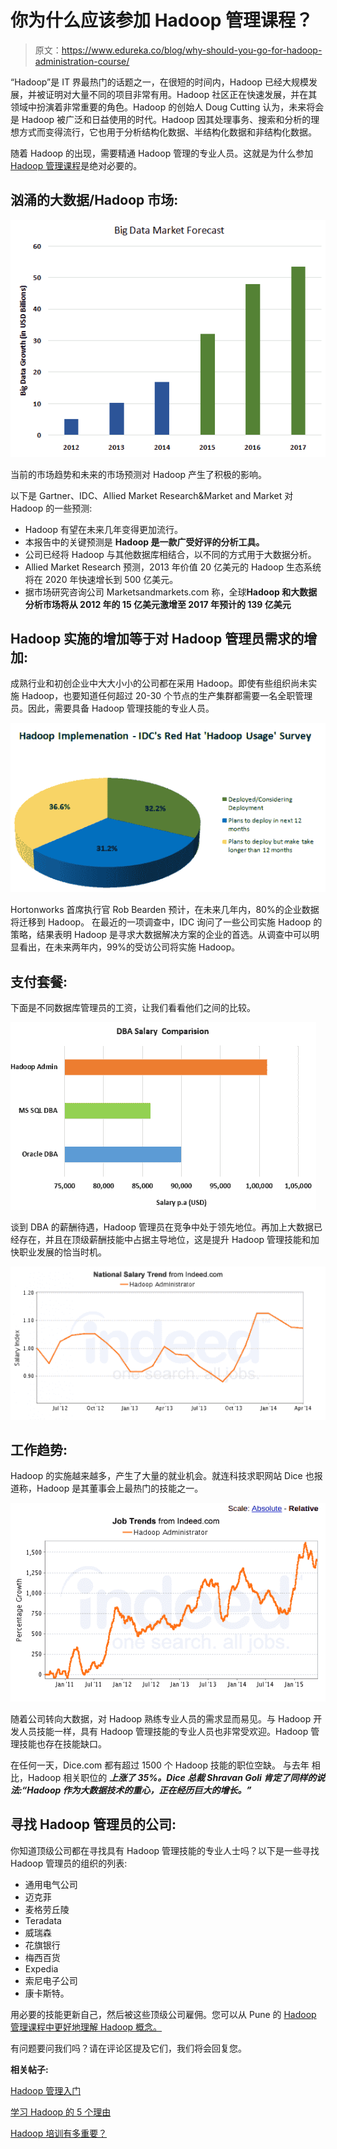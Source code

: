 # 你为什么应该参加 Hadoop 管理课程？

> 原文：<https://www.edureka.co/blog/why-should-you-go-for-hadoop-administration-course/>

“Hadoop”是 IT 界最热门的话题之一，在很短的时间内，Hadoop 已经大规模发展，并被证明对大量不同的项目非常有用。Hadoop 社区正在快速发展，并在其领域中扮演着非常重要的角色。Hadoop 的创始人 Doug Cutting 认为，未来将会是 Hadoop 被广泛和日益使用的时代。Hadoop 因其处理事务、搜索和分析的理想方式而变得流行，它也用于分析结构化数据、半结构化数据和非结构化数据。

随着 Hadoop 的出现，需要精通 Hadoop 管理的专业人员。这就是为什么参加 [Hadoop 管理课程](https://www.edureka.co/hadoop-administration-training-certification)是绝对必要的。

## **汹涌的大数据/Hadoop 市场:**

[![Big data market forecast](img/32e988642aa602cfec0869754beec9f6.png "Why Should you go for Hadoop Administration")](https://www.edureka.co/blog/wp-content/uploads/2014/05/Big-data-forecast-new.png)

当前的市场趋势和未来的市场预测对 Hadoop 产生了积极的影响。

以下是 Gartner、IDC、Allied Market Research&Market and Market 对 Hadoop 的一些预测:

*   Hadoop 有望在未来几年变得更加流行。
*   本报告中的关键预测是 **Hadoop 是一款广受好评的分析工具。**
*   公司已经将 Hadoop 与其他数据库相结合，以不同的方式用于大数据分析。
*   Allied Market Research 预测，2013 年价值 20 亿美元的 Hadoop 生态系统将在 2020 年快速增长到 500 亿美元。
*   据市场研究咨询公司 Marketsandmarkets.com 称，全球**Hadoop 和大数据分析市场将从 2012 年的 15 亿美元激增至 2017 年预计的 139 亿美元**

## **Hadoop 实施的增加等于对 Hadoop 管理员需求的增加:**

成熟行业和初创企业中大大小小的公司都在采用 Hadoop。即使有些组织尚未实施 Hadoop，也要知道任何超过 20-30 个节点的生产集群都需要一名全职管理员。因此，需要具备 Hadoop 管理技能的专业人员。

![Hadoop Usage](img/4b58cf37e5d5e78d270bb3d865f62a7d.png "Why Should you go for Hadoop Administration ")

Hortonworks 首席执行官 Rob Bearden 预计，在未来几年内，80%的企业数据将迁移到 Hadoop。 在最近的一项调查中，IDC 询问了一些公司实施 Hadoop 的策略，结果表明 Hadoop 是寻求大数据解决方案的企业的首选。从调查中可以明显看出，在未来两年内，99%的受访公司将实施 Hadoop。

## **支付套餐:**

下面是不同数据库管理员的工资，让我们看看他们之间的比较。

[![DBA salary USD](img/3a2ca5b0c300cd9085cef8161ddb1576.png "Why Should you go for Hadoop Administration")](https://www.edureka.co/blog/wp-content/uploads/2014/05/DBA-salary-USD.png)

谈到 DBA 的薪酬待遇，Hadoop 管理员在竞争中处于领先地位。再加上大数据已经存在，并且在顶级薪酬技能中占据主导地位，这是提升 Hadoop 管理技能和加快职业发展的恰当时机。

![Hadoop Administrator salary trend](img/a0c193c3a0a8404ae03f321417cec4b3.png "Why Should you go for Hadoop Administration-salary trend")

## **工作趋势:**

Hadoop 的实施越来越多，产生了大量的就业机会。就连科技求职网站 Dice 也报道称，Hadoop 是其董事会上最热门的技能之一。

[![Hadoop-admin-jobtrends](img/2330739366745047dae1b0198d05d5ff.png)](https://www.edureka.co/blog/wp-content/uploads/2014/06/Hadoop-admin-jobtrends.png)

随着公司转向大数据，对 Hadoop 熟练专业人员的需求显而易见。与 Hadoop 开发人员技能一样，具有 Hadoop 管理技能的专业人员也非常受欢迎。Hadoop 管理技能也存在技能缺口。

在任何一天，Dice.com 都有超过 1500 个 Hadoop 技能的职位空缺。 与去年 相比，Hadoop 相关职位的 ***上涨了 35%。Dice 总裁 Shravan Goli 肯定了同样的说法:“Hadoop 作为大数据技术的重心，正在经历巨大的增长。”***

## **寻找 Hadoop 管理员的公司:**

你知道顶级公司都在寻找具有 Hadoop 管理技能的专业人士吗？以下是一些寻找 Hadoop 管理员的组织的列表:

*   通用电气公司
*   迈克菲
*   麦格劳丘陵
*   Teradata
*   威瑞森
*   花旗银行
*   梅西百货
*   Expedia
*   索尼电子公司
*   康卡斯特。

用必要的技能更新自己，然后被这些顶级公司雇佣。您可以从 Pune 的 [Hadoop 管理课程中更好地理解 Hadoop 概念。](https://www.edureka.co/hadoop-administration-training-certification-pune)

有问题要问我们吗？请在评论区提及它们，我们将会回复您。

**相关帖子:**

[Hadoop 管理入门](https://www.edureka.co/hadoop-admin)

[学习 Hadoop 的 5 个理由](https://www.edureka.co/blog/5-reasons-to-learn-hadoop)

[Hadoop 培训有多重要？](https://www.edureka.co/blog/how-essential-is-hadoop-training/)